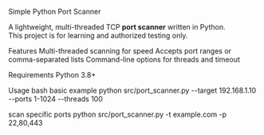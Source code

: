 Simple Python Port Scanner

A lightweight, multi-threaded TCP **port scanner** written in Python.  
This project is for learning and authorized testing only.

 Features
 Multi-threaded scanning for speed
 Accepts port ranges or comma-separated lists
 Command-line options for threads and timeout

 Requirements
 Python 3.8+

 Usage
bash
basic example
python src/port_scanner.py --target 192.168.1.10 --ports 1-1024 --threads 100

scan specific ports
python src/port_scanner.py -t example.com -p 22,80,443
